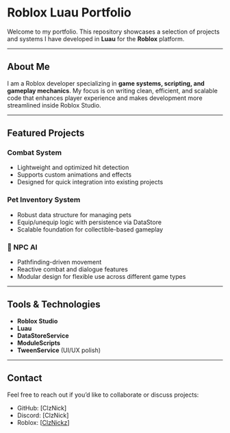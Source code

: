 # Roblox Luau Portfolio

Welcome to my portfolio.
This repository showcases a selection of projects and systems I have developed in **Luau** for the **Roblox** platform.

---

## About Me

I am a Roblox developer specializing in **game systems, scripting, and gameplay mechanics**.
My focus is on writing clean, efficient, and scalable code that enhances player experience and makes development more streamlined inside Roblox Studio.

---

## Featured Projects

### Combat System

* Lightweight and optimized hit detection
* Supports custom animations and effects
* Designed for quick integration into existing projects

### Pet Inventory System

* Robust data structure for managing pets
* Equip/unequip logic with persistence via DataStore
* Scalable foundation for collectible-based gameplay

### 🤖 NPC AI

* Pathfinding-driven movement
* Reactive combat and dialogue features
* Modular design for flexible use across different game types

---

## Tools & Technologies

* **Roblox Studio**
* **Luau**
* **DataStoreService**
* **ModuleScripts**
* **TweenService** (UI/UX polish)

---

## Contact

Feel free to reach out if you’d like to collaborate or discuss projects:

* GitHub: [ClzNick]
* Discord: [ClzNick]
* Roblox: [[ClzNickz](https://www.roblox.com/pt/users/8842734491/profile)]
